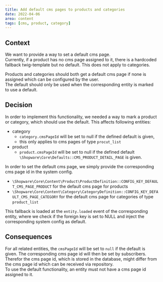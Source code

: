 ```yaml
---
title: Add default cms pages to products and categories
date: 2022-04-06
area: content
tags: [cms, product, category]
---
```


## Context

We want to provide a way to set a default cms page.  
Currently, if a product has no cms page assigned to it, there is a hardcoded fallback twig-template but no default. This does not apply to categories.

Products and categories should both get a default cms page if none is assigned which can be configured by the user.  
The default should only be used when the corresponding entity is marked to use a default.

## Decision

In order to implement this functionality, we needed a way to mark a product or category, which should use the default. This affects following entities:
* category
  * `category.cmsPageId` will be set to null if the defined default is given,
  * this only applies to cms pages of type `procut_list`
* product
  * `product.cmsPageId` will be set to null if the defined default `\Shopware\Core\Defaults::CMS_PRODUCT_DETAIL_PAGE` is given.

In order to set the default cms page, we simply provide the corresponding cms page id in the system config.
* `\Shopware\Core\Content\Product\ProductDefinition::CONFIG_KEY_DEFAULT_CMS_PAGE_PRODUCT` for the default cms page for products
* `\Shopware\Core\Content\Category\CategoryDefinition::CONFIG_KEY_DEFAULT_CMS_PAGE_CATEGORY` for the default cms page for categories of type `product_list`

This fallback is loaded at the `entity.loaded` event of the corresponding entity, where we check if the foreign key is set to NULL and inject the corresponding system config as default.

## Consequences

For all related entities, the `cmsPageId` will be set to `null` if the default is given.
The corresponding cms page id will then be set by subscribers.
Therefor the cms page id, which is stored in the database, might differ from the cms page id which can be received via repository.  
To use the default functionality, an entity must not have a cms page id assigned to it.  
